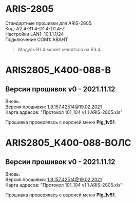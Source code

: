 ARIS-2805
=========

Стандартные прошивки для ARIS-2805.  
Код: A2.4-B1.4-D1.4-D1.4-Z  
Настройки LAN1: 10.1.1.1/24  
Подключение COM1: АВАНТ

> Модуль B1.4 может меняться на B3.4.


# ARIS2805_K400-088-В

## Версии прошивок v0 - 2021.11.12

Вновь.  
Версия прошивки: 1.9.157.42514@19.02.2021  
Карта адресов: "Протокол 101_104 v1.1 ARIS-2805.xls"

Прошивка проверялась с версией меню **PIg_1v51**.


# ARIS2805_K400-088-ВОЛС

## Версии прошивок v0 - 2021.11.12

Вновь.  
Версия прошивки: 1.9.157.42514@19.02.2021  
Карта адресов: "Протокол 101_104 v1.1 ARIS-2805.xls"

Прошивка проверялась с версией меню **PIg_1v51**.


